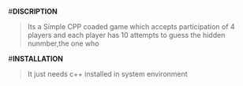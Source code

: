 #**DISCRIPTION**
> Its a Simple CPP coaded game which accepts participation of 4 players and each player has 10 attempts to guess the hidden nunmber,the one who 

#**INSTALLATION**
> It just needs c++ installed in system environment
